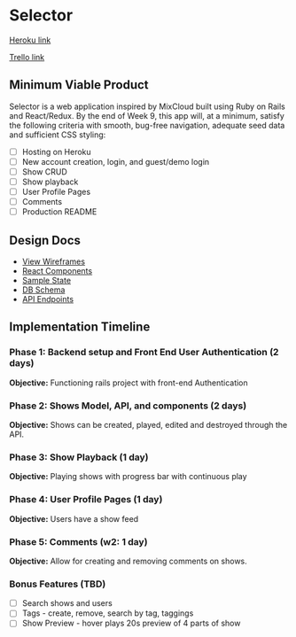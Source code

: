 # Selector

[Heroku link][heroku]

[Trello link][trello]

[heroku]: https://www.heroku.com/
[trello]: https://trello.com/b/JJJEV2XT/selector

## Minimum Viable Product

Selector is a web application inspired by MixCloud built using Ruby on Rails and React/Redux. By the end of Week 9, this app will, at a minimum, satisfy the following criteria with smooth, bug-free navigation, adequate seed data and sufficient CSS styling:

- [ ] Hosting on Heroku
- [ ] New account creation, login, and guest/demo login
- [ ] Show CRUD
- [ ] Show playback
- [ ] User Profile Pages
- [ ] Comments
- [ ] Production README

## Design Docs
* [View Wireframes][wireframes]
* [React Components][components]
* [Sample State][state]
* [DB Schema][schema]
* [API Endpoints][api]

[wireframes]: ./wireframes/
[components]: ./component-hierarchy.md
[state]: ./sample-state.md
[schema]: ./schema.md
[api]: ./api-endpoints.md

## Implementation Timeline

### Phase 1: Backend setup and Front End User Authentication (2 days)

**Objective:** Functioning rails project with front-end Authentication

### Phase 2: Shows Model, API, and components (2 days)

**Objective:** Shows can be created, played, edited and destroyed through the API.

### Phase 3: Show Playback (1 day)

**Objective:** Playing shows with progress bar with continuous play

### Phase 4: User Profile Pages (1 day)

**Objective:** Users have a show feed

### Phase 5: Comments (w2: 1 day)

**Objective:** Allow for creating and removing comments on shows.

### Bonus Features (TBD)
- [ ] Search shows and users
- [ ] Tags - create, remove, search by tag, taggings
- [ ] Show Preview - hover plays 20s preview of 4 parts of show
